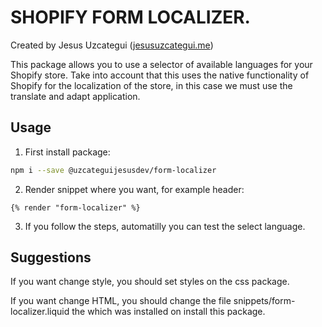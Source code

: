 # SHOPIFY FORM LOCALIZER.
Created by Jesus Uzcategui ([jesusuzcategui.me](jesusuzcategui.me))

This package allows you to use a selector of available languages ​​for your Shopify store. Take into account that this uses the native functionality of Shopify for the localization of the store, in this case we must use the translate and adapt application.

## Usage
1. First install package:
```bash
npm i --save @uzcateguijesusdev/form-localizer
```
2. Render snippet where you want, for example header:
```liquid
{% render "form-localizer" %}
```
3. If you follow the steps, automatilly you can test the select language.

## Suggestions
If you want change style, you should set styles on the css package.

If you want change HTML, you should change the file snippets/form-localizer.liquid the which was installed on install this package.